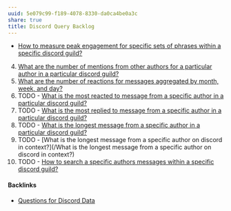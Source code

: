 ```yaml
---
uuid: 5e079c99-f189-4078-8330-da0ca4be0a3c
share: true
title: Discord Query Backlog
---
```

* [How to measure peak engagement for specific sets of phrases within a specific discord guild?](/83d03dd6-f408-4f08-a698-6583f2668bdd)
4. [What are the number of mentions from other authors for a particular author in a particular discord guild?](/2b0b3244-b23a-4bac-a5aa-2eb853f42ecc)
5. [What are the number of reactions for messages aggregated by month, week, and day?](/1b602ce2-6e32-482a-8d60-daf9f4997974)
1. TODO - [What is the most reacted to message from a specific author in a particular discord guild?](/4f6addae-7bb7-4743-8249-5bfd1ac4a6cc)
2. TODO - [What is the most replied to message from a specific author in a particular discord guild?](/16563015-3102-4e34-92c3-08aee5f52dd9)
3.  TODO - [What is the longest message from a specific author in a particular discord guild?](/0a5d84e3-7342-474a-a6ba-5058780c2c02)
4.  TODO - [What is the longest message from a specific author on discord in context?](/What is the longest message from a specific author on discord in context?)
6. TODO - [How to search a specific authors messages within a specific discord guild?](/3c8179a3-265d-4591-881c-d6720b8d4417)

#### Backlinks

* [Questions for Discord Data](/46abc67b-bbe7-4800-82f5-f08d4c457ef0)